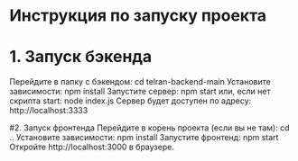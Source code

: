 # Инструкция по запуску проекта

# 1. Запуск бэкенда
Перейдите в папку с бэкендом:
cd telran-backend-main
Установите зависимости:
npm install
Запустите сервер:
npm start
или, если нет скрипта start:
node index.js
Сервер будет доступен по адресу: http://localhost:3333


#2. Запуск фронтенда
Перейдите в корень проекта (если вы не там):
cd ..
Установите зависимости:
npm install
Запустите фронтенд:
npm start
Откройте http://localhost:3000 в браузере.
